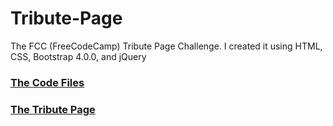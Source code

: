 # Tribute-Page
The FCC (FreeCodeCamp) Tribute Page Challenge. I created it using HTML, CSS, Bootstrap 4.0.0, and jQuery 
### [The Code Files](https://codepen.io/shaykoala/pen/pLRbjb "The Code Files")
### [The Tribute Page](https://codepen.io/shaykoala/full/pLRbjb "The Tribute Page")
